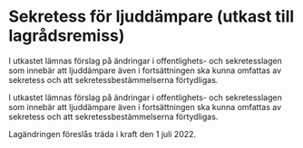 # Sekretess för ljuddämpare (utkast till lagrådsremiss)

I utkastet lämnas förslag på ändringar i offentlighets- och sekretess­lagen som inne­bär att ljuddämpare även i fort­sätt­ningen ska kunna omfattas av sekre­tess och att sekretessbestämmelserna förtyd­ligas.

I utkastet lämnas förslag på ändringar i offentlighets- och sekretess­lagen som inne­bär att ljuddämpare även i fort­sätt­ningen ska kunna omfattas av sekre­tess och att sekretessbestämmelserna förtyd­ligas.

Lagändringen före­slås träda i kraft den 1 juli 2022.
